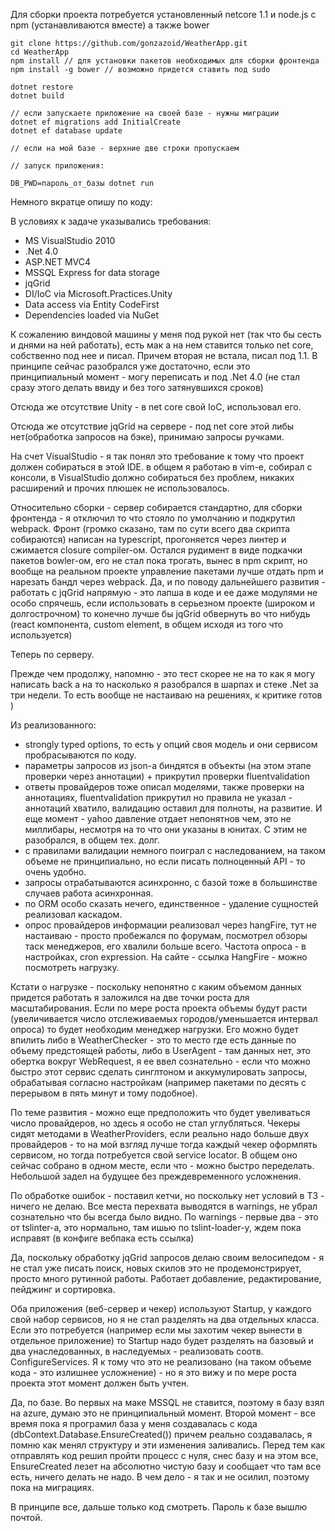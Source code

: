 Для сборки проекта потребуется установленный netcore 1.1 и node.js с npm (устанавливаются вместе) а также bower

```
git clone https://github.com/gonzazoid/WeatherApp.git
cd WeatherApp
npm install // для установки пакетов необходимых для сборки фронтенда
npm install -g bower // возможно придется ставить под sudo

dotnet restore
dotnet build

// если запускаете приложение на своей базе - нужны миграции
dotnet ef migrations add InitialCreate
dotnet ef database update

// если на мой базе - верхние две строки пропускаем

// запуск приложения:

DB_PWD=пароль_от_базы dotnet run
```

Немного вкратце опишу по коду:

В условиях к задаче указывались требования:

* MS VisualStudio 2010
* .Net 4.0
* ASP.NET MVC4
* MSSQL Express for data storage
* jqGrid
* DI/IoC via Microsoft.Practices.Unity
* Data access via Entity CodeFirst
* Dependencies loaded via NuGet

К сожалению виндовой машины у меня под рукой нет (так что бы сесть и днями на ней работать), есть мак а на нем ставится только net core, собственно под нее и писал. Причем вторая не встала, писал под 1.1. В принципе сейчас разобрался уже достаточно, если это принципиальный момент - могу переписать и под .Net 4.0 (не стал сразу этого делать ввиду и без того затянувшихся сроков)

Отсюда же отсутствие Unity - в net core свой IoC, использовал его.

Отсюда же отсутствие jqGrid на сервере - под net core этой либы нет(обработка запросов на бэке), принимаю запросы ручками.

На счет VisualStudio - я так понял это требование к тому что проект должен собираться в этой IDE. в общем я работаю в vim-е, собирал с консоли, в VisualStudio должно собираться без проблем, никаких расширений и прочих плюшек не использовалось.

Относительно сборки - сервер собирается стандартно, для сборки фронтенда - я отключил то что стояло по умолчанию и подкрутил webpack. Фронт (громко сказано, там по сути всего два скрипта собираются) написан на typescript, прогоняется через линтер и сжимается closure compiler-ом. Остался рудимент в виде подкачки пакетов bowler-ом, его не стал пока трогать, вынес в npm скрипт, но вообще на реальном  проекте управление пакетами лучше отдать npm и нарезать бандл через webpack. Да, и по поводу дальнейшего развития - работать с jqGrid напрямую - это лапша в коде и ее даже модулями не особо спрячешь, если использовать в серьезном проекте (широком и долгострочном) то конечно лучше бы jqGrid обвернуть во что нибудь (react компонента, custom element, в общем исходя из того что используется)

Теперь по серверу.

Прежде чем продолжу, напомню - это тест скорее не на то как я могу написать back а на то насколько я разобрался в шарпах и стеке .Net за три недели. То есть вообще не настаиваю на решениях, к критике готов )

Из реализованного:
* strongly typed options, то есть у опций своя модель и они сервисом пробрасываются по коду.
* параметры запросов из json-а биндятся в объекты (на этом этапе проверки через аннотации) + прикрутил проверки fluentvalidation
* ответы провайдеров тоже описал моделями, также проверки на аннотациях, fluentvalidation прикрутил но правила не указал - аннотаций хватило, валидацию оставил для полноты, на развитие. И еще момент - yahoo давление отдает непонятнов чем, это не миллибары, несмотря на то что они указаны в юнитах. С этим не разобрался, в общем тех. долг.
* с правилами валидации немного поиграл с наследованием, на таком объеме не принципиально, но если писать полноценный API - то очень удобно.
* запросы отрабатываются асинхронно, с базой тоже в большинстве случаев работа асинхронная.
* по ORM особо сказать нечего, единственное - удаление сущностей реализовал каскадом.
* опрос провайдеров информации реализовал через hangFire, тут не настаиваю - просто пробежался по форумам, посмотрел обзоры таск менеджеров, его хвалили больше всего. Частота опроса - в настройках, cron expression. На сайте - ссылка HangFire - можно посмотреть нагрузку.

Кстати о нагрузке - поскольку непонятно с каким объемом данных придется работать я заложился на две точки роста для масштабирования. Если по мере роста проекта объемы будут расти (увеличивается число отслеживаемых городов/уменьшается интервал опроса) то будет необходим менеджер нагрузки. Его можно будет впилить либо в WeatherChecker - это то место где есть данные по объему предстоящей работы, либо в UserAgent - там данных нет, это обертка вокруг WebRequest, я ее ввел сознательно - если что можно быстро этот сервис сделать синглтоном и аккумулировать запросы, обрабатывая согласно настройкам (например пакетами по десять с перерывом в пять минут и тому подобное).

По теме развития - можно еще предположить что будет увеливаться число провайдеров, но здесь я особо не стал углубляться. Чекеры сидят методами в WeatherProviders, если реально надо больше двух провайдеров - то на мой взгляд лучше тогда каждый чекер оформлять сервисом, но тогда потребуется свой service locator. В общем оно сейчас собрано в одном месте, если что - можно быстро переделать. Небольшой задел на будущее без преждевременного усложнения.

По обработке ошибок - поставил кетчи, но поскольку нет условий в ТЗ - ничего не делаю. Все места перехвата выводятся в warnings, не убрал сознательно что бы всегда было видно. По warnings - первые два - это от tslinter-а, это нормально, там ишью по tslint-loader-у, ждем пока исправят (в конфиге вебпака есть ссылка)

Да, поскольку обработку jqGrid запросов делаю своим велосипедом - я не стал уже писать поиск, новых скилов это не продемонстрирует, просто много рутинной работы. Работает добавление, редактирование, пейджинг и сортировка.

Оба приложения (веб-сервер и чекер) используют Startup, у каждого свой набор сервисов, но я не стал разделять на два отдельных класса. Если это потребуется (например если мы захотим чекер вынести в отдельное приложение) то Startup надо будет разделять на базовый и два унаследованных, в наследуемых - реализовать соотв. ConfigureServices. Я к тому что это не реализовано (на таком объеме кода - это излишнее усложнение) - но я это вижу и по мере роста проекта этот момент должен быть учтен.

Да, по базе. Во первых на маке MSSQL не ставится, поэтому я базу взял на azure, думаю это не принципиальный момент. Второй момент - все время пока я програмил база у меня создавалась с кода (dbContext.Database.EnsureCreated()) причем реально создавалась, я помню как менял структуру и эти изменения заливались. Перед тем как отправлять код решил пройти процесс с нуля, снес базу и на этом все, EnsureCreated лезет на абсолютно чистую базу и сообщает что там все есть, ничего делать не надо. В чем дело - я так и не осилил, поэтому пока на миграциях.

В принципе все, дальше только код смотреть. Пароль к базе вышлю почтой.
